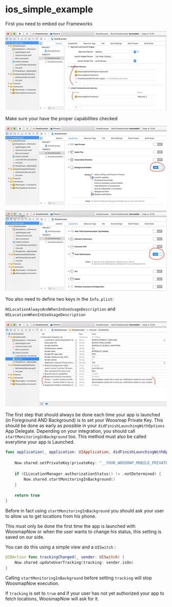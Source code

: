 # ios_simple_example

First you need to embed our Frameworks

![alt text](./ios-doc-assets/add_frameworks.png "Add the WoosmapNow Frameworks")

Make sure your have the proper capabilities checked

![alt text](./ios-doc-assets/add_capabilities_background.png "Check the capabilities background")

![alt text](./ios-doc-assets/add_capabilities_notifications.png "Check the capabilities notifications")

You also need to define two keys in the `Info.plist`: 

`NSLocationAlwaysAndWhenInUseUsageDescription` and `NSLocationWhenInUseUsageDescription`

![alt text](./ios-doc-assets/add_mandatory_privacy_info.png "Update Info.plist")

The first step that should always be done each time your app is launched (in Foreground AND Background) is to set your Woosmap Private Key.
This should be done as early as possible in your `didFinishLaunchingWithOptions` App Delegate. 
Depending on your integration, you should call `startMonitoringInBackground` too. This method must also be called everytime your app is Launched. 

```swift
func application(_ application: UIApplication, didFinishLaunchingWithOptions launchOptions: [UIApplicationLaunchOptionsKey: Any]?) -> Bool {
        
    Now.shared.setPrivateKey(privateKey: "__YOUR_WOOSMAP_MOBILE_PRIVATE_KEY__")
    
    if (CLLocationManager.authorizationStatus() != .notDetermined) {
        Now.shared.startMonitoringInBackground()
    }
    
    return true
}
```

Before in fact using `startMonitoringInBackground` you should ask your user to allow us to get locations from his phone.

This must only be done the first time the app is launched with WoosmapNow or when the user wants to change his status, this setting is saved on our side.

You can do this using a simple view and a `UISwitch` : 

```swift
@IBAction func trackingChanged(_ sender: UISwitch) {
    Now.shared.updateUserTracking(tracking: sender.isOn)
}
```

Calling `startMonitoringInBackground` before setting `tracking` will stop WoosmapNow execution.

If `tracking` is set to `true` and if your user has not yet authorized your app to fetch locations, WoosmapNow will ask for it.
